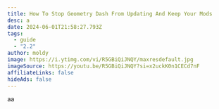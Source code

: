```yaml
---
title: How To Stop Geometry Dash From Updating And Keep Your Mods
desc: a
date: 2024-06-01T21:58:27.793Z
tags:
  - guide
  - "2.2"
author: moldy
image: https://i.ytimg.com/vi/R5GBiQiJNQY/maxresdefault.jpg
imageSource: https://youtu.be/R5GBiQiJNQY?si=x2uckK0n1CECd7nF
affiliateLinks: false
hideAds: false
---
```

aa